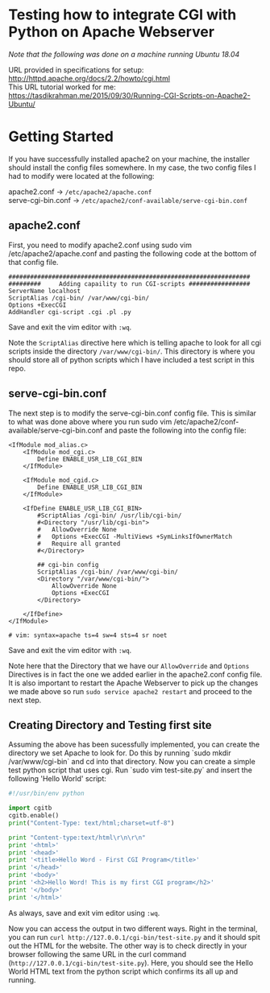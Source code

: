 # Testing how to integrate CGI with Python on Apache Webserver

*Note that the following was done on a machine running Ubuntu 18.04*

URL provided in specifications for setup: http://httpd.apache.org/docs/2.2/howto/cgi.html <br/>
This URL tutorial worked for me: https://tasdikrahman.me/2015/09/30/Running-CGI-Scripts-on-Apache2-Ubuntu/


# Getting Started

If you have successfully installed apache2 on your machine, the installer should install the config files somewhere. In my case, the two config files I had to modify were located at the following: 

apache2.conf -> ```/etc/apache2/apache.conf```<br/>
serve-cgi-bin.conf -> ```/etc/apache2/conf-available/serve-cgi-bin.conf```<br/>


<h2> apache2.conf </h2>
First, you need to modify apache2.conf using sudo vim /etc/apache2/apache.conf and pasting the following code at the bottom of that config file.

```
###################################################################
#########     Adding capaility to run CGI-scripts #################
ServerName localhost
ScriptAlias /cgi-bin/ /var/www/cgi-bin/
Options +ExecCGI
AddHandler cgi-script .cgi .pl .py
```
Save and exit the vim editor with `:wq`.

Note the `ScriptAlias` directive here which is telling apache to look for all cgi scripts inside the directory `/var/www/cgi-bin/`. This directory is where you should store all of python scripts which I have included a test script in this repo.


<h2> serve-cgi-bin.conf </h2>
The next step is to modify the serve-cgi-bin.conf config file. This is similar to what was done above where you run sudo vim /etc/apache2/conf-available/serve-cgi-bin.conf and paste the following into the config file:

```
<IfModule mod_alias.c>
	<IfModule mod_cgi.c>
		Define ENABLE_USR_LIB_CGI_BIN
	</IfModule>

	<IfModule mod_cgid.c>
		Define ENABLE_USR_LIB_CGI_BIN
	</IfModule>

	<IfDefine ENABLE_USR_LIB_CGI_BIN>
		#ScriptAlias /cgi-bin/ /usr/lib/cgi-bin/
		#<Directory "/usr/lib/cgi-bin">
		#	AllowOverride None
		#	Options +ExecCGI -MultiViews +SymLinksIfOwnerMatch
		#	Require all granted
		#</Directory>

		## cgi-bin config
		ScriptAlias /cgi-bin/ /var/www/cgi-bin/
	    <Directory "/var/www/cgi-bin/">
	        AllowOverride None
	        Options +ExecCGI 
	    </Directory>

	</IfDefine>
</IfModule>

# vim: syntax=apache ts=4 sw=4 sts=4 sr noet
```
Save and exit the vim editor with `:wq`.


Note here that the Directory that we have our `AllowOverride` and `Options` Directives is in fact the one we added earlier in the apache2.conf config file. It is also important to restart the Apache Webserver to pick up the changes we made above so run `sudo service apache2 restart` and proceed to the next step.


<h2> Creating Directory and Testing first site </h2>
Assuming the above has been sucessfully implemented, you can create the directory we set Apache to look for. Do this by running `sudo mkdir /var/www/cgi-bin` and cd into that directory. Now you can create a simple test python script that uses cgi. Run `sudo vim test-site.py` and insert the following 'Hello World' script:

```python
#!/usr/bin/env python

import cgitb
cgitb.enable()    
print("Content-Type: text/html;charset=utf-8")

print "Content-type:text/html\r\n\r\n"
print '<html>'
print '<head>'
print '<title>Hello Word - First CGI Program</title>'
print '</head>'
print '<body>'
print '<h2>Hello Word! This is my first CGI program</h2>'
print '</body>'
print '</html>'
```
As always, save and exit vim editor using `:wq`. 

Now you can access the output in two different ways. Right in the terminal, you can run `curl http://127.0.0.1/cgi-bin/test-site.py` and it should spit out the HTML for the website. The other way is to check directly in your browser following the same URL in the curl command (`http://127.0.0.1/cgi-bin/test-site.py`). Here, you should see the Hello World HTML text from the python script which confirms its all up and running.
